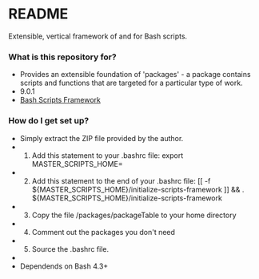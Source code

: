 # README #

Extensible, vertical framework of and for Bash scripts.

### What is this repository for? ###

* Provides an extensible foundation of 'packages' - a package contains scripts and functions that are targeted for a particular type of work.
* 9.0.1
* [Bash Scripts Framework](https://bitbucket.org/stonefifteen/scripts)

### How do I get set up? ###

* Simply extract the ZIP file provided by the author.
* 1) Add this statement to your .bashrc file: export MASTER_SCRIPTS_HOME=<scripts-root-dir>
* 2) Add this statement to the end of your .bashrc file: [[ -f ${MASTER_SCRIPTS_HOME}/initialize-scripts-framework ]] && . ${MASTER_SCRIPTS_HOME}/initialize-scripts-framework
* 3) Copy the file <scripts-root-dir>/packages/packageTable to your home directory
* 4) Comment out the packages you don't need
* 5) Source the .bashrc file.
*
* Dependends on Bash 4.3+

